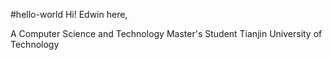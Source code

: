 #hello-world
Hi! Edwin here,

A Computer Science and Technology Master's Student
Tianjin University of Technology
